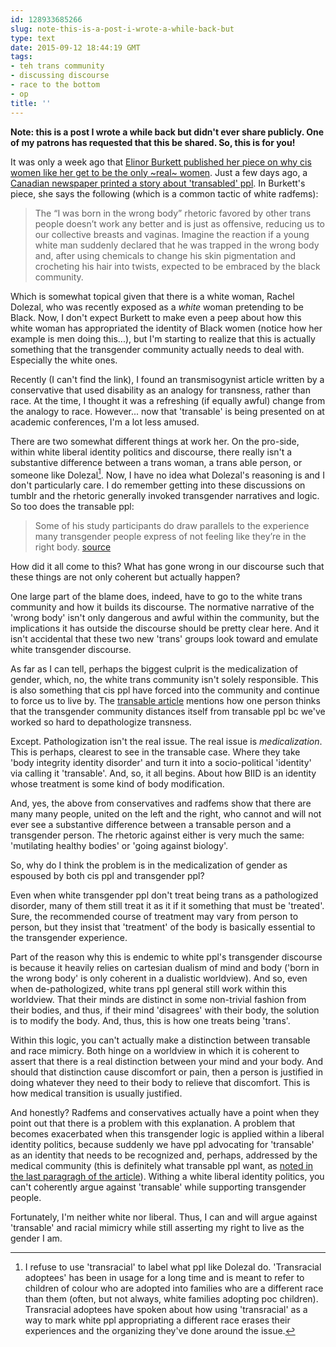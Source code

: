 ```yaml
---
id: 128933685266
slug: note-this-is-a-post-i-wrote-a-while-back-but
type: text
date: 2015-09-12 18:44:19 GMT
tags:
- teh trans community
- discussing discourse
- race to the bottom
- op
title: ''
---
```

**Note: this is a post I wrote a while back but didn't ever share publicly. One of my patrons has requested that this be shared. So, this is for you!**

It was only a week ago that [Elinor Burkett published her piece on why cis women like her get to be the only ~real~ women][1]. Just a few days ago, a [Canadian newspaper printed a story about 'transabled' ppl][2]. In Burkett's piece, she says the following (which is a common tactic of white radfems):

> The “I was born in the wrong body” rhetoric favored by other trans people doesn’t work any better and is just as offensive, reducing us to our collective breasts and vaginas. Imagine the reaction if a young white man suddenly declared that he was trapped in the wrong body and, after using chemicals to change his skin pigmentation and crocheting his hair into twists, expected to be embraced by the black community.

Which is somewhat topical given that there is a white woman, Rachel Dolezal, who was recently exposed as a *white* woman pretending to be Black. Now, I don't expect Burkett to make even a peep about how this white woman has appropriated the identity of Black women (notice how her example is men doing this...), but I'm starting to realize that this is actually something that the transgender community actually needs to deal with. Especially the white ones.

Recently (I can't find the link), I found an transmisogynist article written by a conservative that used disability as an analogy for transness, rather than race. At the time, I thought it was a refreshing (if equally awful) change from the analogy to race. However... now that 'transable' is being presented on at academic conferences, I'm a lot less amused.

There are two somewhat different things at work her. On the pro-side, within white liberal identity politics and discourse, there really isn't a substantive difference between a trans woman, a trans able person, or someone like Dolezal[^1]. Now, I have no idea what Dolezal's reasoning is and I don't particularly care. I do remember getting into these discussions on tumblr and the rhetoric generally invoked transgender narratives and logic. So too does the transable ppl:

> Some of his study participants do draw parallels to the experience many transgender people express of not feeling like they’re in the right body. [source][2]

How did it all come to this? What has gone wrong in our discourse such that these things are not only coherent but actually happen?

One large part of the blame does, indeed, have to go to the white trans community and how it builds its discourse. The normative narrative of the 'wrong body' isn't only dangerous and awful within the community, but the implications it has outside the discourse should be pretty clear here. And it isn't accidental that these two new 'trans' groups look toward and emulate white transgender discourse.

As far as I can tell, perhaps the biggest culprit is the medicalization of gender, which, no, the white trans community isn't solely responsible. This is also something that cis ppl have forced into the community and continue to force us to live by. The [transable article][2] mentions how one person thinks that the transgender community distances itself from transable ppl bc we've worked so hard to depathologize transness.

Except. Pathologization isn't the real issue. The real issue is *medicalization*. This is perhaps, clearest to see in the transable case. Where they take 'body integrity identity disorder' and turn it into a socio-political 'identity' via calling it 'transable'. And, so, it all begins. About how BIID is an identity whose treatment is some kind of body modification.

And, yes, the above from conservatives and radfems show that there are many many people, united on the left and the right, who cannot and will not ever see a substantive difference between a transable person and a transgender person. The rhetoric against either is very much the same: 'mutilating healthy bodies' or 'going against biology'.

So, why do I think the problem is in the medicalization of gender as espoused by both cis ppl and transgender ppl?

Even when white transgender ppl don't treat being trans as a pathologized disorder, many of them still treat it as it if it something that must be 'treated'. Sure, the recommended course of treatment may vary from person to person, but they insist that 'treatment' of the body is basically essential to the transgender experience.

Part of the reason why this is endemic to white ppl's transgender discourse is because it heavily relies on cartesian dualism of mind and body ('born in the wrong body' is only coherent in a dualistic worldview). And so, even when de-pathologized, white trans ppl general still work within this worldview. That their minds are distinct in some non-trivial fashion from their bodies, and thus, if their mind 'disagrees' with their body, the solution is to modify the body. And, thus, this is how one treats being 'trans'.

Within this logic, you can't actually make a distinction between transable and race mimicry. Both hinge on a worldview in which it is coherent to assert that there is a real distinction between your mind and your body. And should that distinction cause discomfort or pain, then a person is justified in doing whatever they need to their body to relieve that discomfort. This is how medical transition is usually justified.

And honestly? Radfems and conservatives actually have a point when they point out that there is a problem with this explanation. A problem that becomes exacerbated when this transgender logic is applied within a liberal identity politics, because suddenly we have ppl advocating for 'transable' as an identity that needs to be recognized and, perhaps, addressed by the medical community (this is definitely what transable ppl want, as [noted in the last paragragh of the article][2]). Withing a white liberal identity politics, you can't coherently argue against 'transable' while supporting transgender people.

Fortunately, I'm neither white nor liberal. Thus, I can and will argue against 'transable' and racial mimicry while still asserting my right to live as the gender I am.

[^1]: I refuse to use 'transracial' to label what ppl like Dolezal do. 'Transracial adoptees' has been in usage for a long time and is meant to refer to children of colour who are adopted into families who are a different race than them (often, but not always, white families adopting poc children). Transracial adoptees have spoken about how using 'transracial' as a way to mark white ppl appropriating a different race erases their experiences and the organizing they've done around the issue.

 [1]: https://archive.is/v2Ffl
 [2]: https://archive.is/o9tzn